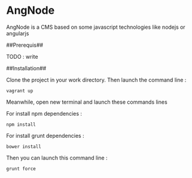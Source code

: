 AngNode
=======

AngNode is a CMS based on some javascript technologies like nodejs or angularjs

##Prerequis##

TODO : write

##Installation##

Clone the project in your work directory. Then launch the command line :

`vagrant up`

Meanwhile, open new terminal and launch these commands lines

For install npm dependencies :

`npm install`

For install grunt dependencies :

`bower install`

Then you can launch this command line :

`grunt force`
